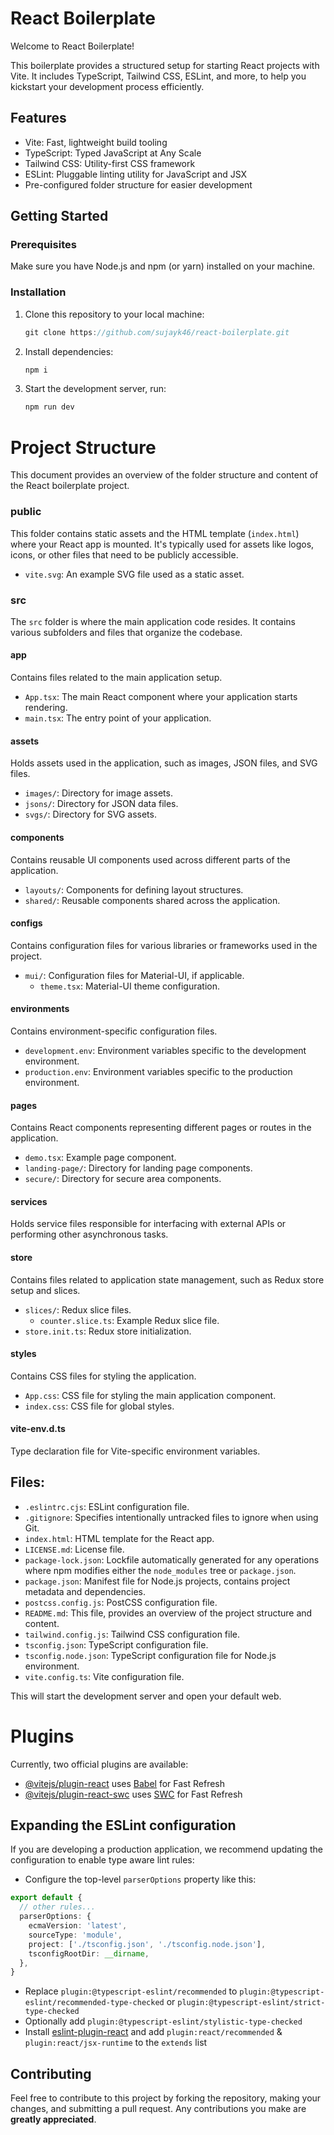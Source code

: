 # React Boilerplate

Welcome to React Boilerplate!

This boilerplate provides a structured setup for starting React projects with Vite. It includes TypeScript, Tailwind CSS, ESLint, and more, to help you kickstart your development process efficiently.

## Features

- Vite: Fast, lightweight build tooling
- TypeScript: Typed JavaScript at Any Scale
- Tailwind CSS: Utility-first CSS framework
- ESLint: Pluggable linting utility for JavaScript and JSX
- Pre-configured folder structure for easier development

## Getting Started

### Prerequisites

Make sure you have Node.js and npm (or yarn) installed on your machine.

### Installation

1. Clone this repository to your local machine:
   ```ts
   git clone https://github.com/sujayk46/react-boilerplate.git
   ```

2. Install dependencies:
   ```ts
   npm i 
   ```
3. Start the development server, run:
   ```ts
   npm run dev
   ```

# Project Structure

This document provides an overview of the folder structure and content of the React boilerplate project.



### public

This folder contains static assets and the HTML template (`index.html`) where your React app is mounted. It's typically used for assets like logos, icons, or other files that need to be publicly accessible.

- `vite.svg`: An example SVG file used as a static asset.

### src

The `src` folder is where the main application code resides. It contains various subfolders and files that organize the codebase.

#### app

Contains files related to the main application setup.

- `App.tsx`: The main React component where your application starts rendering.
- `main.tsx`: The entry point of your application.

#### assets

Holds assets used in the application, such as images, JSON files, and SVG files.

- `images/`: Directory for image assets.
- `jsons/`: Directory for JSON data files.
- `svgs/`: Directory for SVG assets.

#### components

Contains reusable UI components used across different parts of the application.

- `layouts/`: Components for defining layout structures.
- `shared/`: Reusable components shared across the application.

#### configs

Contains configuration files for various libraries or frameworks used in the project.

- `mui/`: Configuration files for Material-UI, if applicable.
  - `theme.tsx`: Material-UI theme configuration.

#### environments

Contains environment-specific configuration files.

- `development.env`: Environment variables specific to the development environment.
- `production.env`: Environment variables specific to the production environment.

#### pages

Contains React components representing different pages or routes in the application.

- `demo.tsx`: Example page component.
- `landing-page/`: Directory for landing page components.
- `secure/`: Directory for secure area components.

#### services

Holds service files responsible for interfacing with external APIs or performing other asynchronous tasks.

#### store

Contains files related to application state management, such as Redux store setup and slices.

- `slices/`: Redux slice files.
  - `counter.slice.ts`: Example Redux slice file.
- `store.init.ts`: Redux store initialization.

#### styles

Contains CSS files for styling the application.

- `App.css`: CSS file for styling the main application component.
- `index.css`: CSS file for global styles.

#### vite-env.d.ts

Type declaration file for Vite-specific environment variables.

## Files:

- `.eslintrc.cjs`: ESLint configuration file.
- `.gitignore`: Specifies intentionally untracked files to ignore when using Git.
- `index.html`: HTML template for the React app.
- `LICENSE.md`: License file.
- `package-lock.json`: Lockfile automatically generated for any operations where npm modifies either the `node_modules` tree or `package.json`.
- `package.json`: Manifest file for Node.js projects, contains project metadata and dependencies.
- `postcss.config.js`: PostCSS configuration file.
- `README.md`: This file, provides an overview of the project structure and content.
- `tailwind.config.js`: Tailwind CSS configuration file.
- `tsconfig.json`: TypeScript configuration file.
- `tsconfig.node.json`: TypeScript configuration file for Node.js environment.
- `vite.config.ts`: Vite configuration file.


This will start the development server and open your default web.


# Plugins

Currently, two official plugins are available:

- [@vitejs/plugin-react](https://github.com/vitejs/vite-plugin-react/blob/main/packages/plugin-react/README.md) uses [Babel](https://babeljs.io/) for Fast Refresh
- [@vitejs/plugin-react-swc](https://github.com/vitejs/vite-plugin-react-swc) uses [SWC](https://swc.rs/) for Fast Refresh

## Expanding the ESLint configuration

If you are developing a production application, we recommend updating the configuration to enable type aware lint rules:

- Configure the top-level `parserOptions` property like this:

```ts
export default {
  // other rules...
  parserOptions: {
    ecmaVersion: 'latest',
    sourceType: 'module',
    project: ['./tsconfig.json', './tsconfig.node.json'],
    tsconfigRootDir: __dirname,
  },
}
```

- Replace `plugin:@typescript-eslint/recommended` to `plugin:@typescript-eslint/recommended-type-checked` or `plugin:@typescript-eslint/strict-type-checked`
- Optionally add `plugin:@typescript-eslint/stylistic-type-checked`
- Install [eslint-plugin-react](https://github.com/jsx-eslint/eslint-plugin-react) and add `plugin:react/recommended` & `plugin:react/jsx-runtime` to the `extends` list

## Contributing

Feel free to contribute to this project by forking the repository, making your changes, and submitting a pull request. Any contributions you make are **greatly appreciated**.
